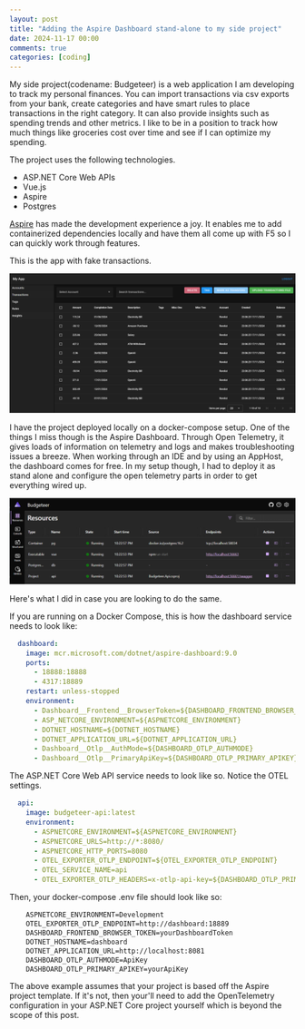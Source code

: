```yaml
---
layout: post
title: "Adding the Aspire Dashboard stand-alone to my side project"
date: 2024-11-17 00:00
comments: true
categories: [coding]
---
```


My side project(codename: Budgeteer) is a web application I am developing to track my personal finances. You can import transactions via csv exports from your bank, create categories and have smart rules to place transactions in the right category. It can also provide insights such as spending trends and other metrics. I like to be in a position to track how much things like groceries cost over time and see if I can optimize my spending.

The project uses the following technologies.
- ASP.NET Core Web APIs
- Vue.js
- Aspire
- Postgres

[Aspire](https://learn.microsoft.com/en-us/dotnet/aspire/get-started/aspire-overview) has made the development experience a joy. It enables me to add containerized dependencies locally and have them all come up with F5 so I can quickly work through features.

This is the app with fake transactions.

![Budgeteer Sample](/images/posts/aspire-dashboard-standalone/image.png)

I have the project deployed locally on a docker-compose setup. One of the things I miss though is the Aspire Dashboard. Through Open Telemetry, it gives loads of information on telemetry and logs and makes troubleshooting issues a breeze. When working through an IDE and by using an AppHost, the dashboard comes for free. In my setup though, I had to deploy it as stand alone and configure the open telemetry parts in order to get everything wired up.

![Aspire Dashboard](/images/posts/aspire-dashboard-standalone/budgeteer-aspire-dashboard.png)

Here's what I did in case you are looking to do the same.

If you are running on a Docker Compose, this is how the dashboard service needs to look like:

```yaml
  dashboard:
    image: mcr.microsoft.com/dotnet/aspire-dashboard:9.0
    ports:
      - 18888:18888
      - 4317:18889
    restart: unless-stopped
    environment:
      - Dashboard__Frontend__BrowserToken=${DASHBOARD_FRONTEND_BROWSER_TOKEN}
      - ASP_NETCORE_ENVIRONMENT=${ASPNETCORE_ENVIRONMENT}
      - DOTNET_HOSTNAME=${DOTNET_HOSTNAME}
      - DOTNET_APPLICATION_URL=${DOTNET_APPLICATION_URL}
      - Dashboard__Otlp__AuthMode=${DASHBOARD_OTLP_AUTHMODE}
      - Dashboard__Otlp__PrimaryApiKey=${DASHBOARD_OTLP_PRIMARY_APIKEY}
```
The ASP.NET Core Web API service needs to look like so.
Notice the OTEL settings.

```yaml
  api:
    image: budgeteer-api:latest
    environment:
      - ASPNETCORE_ENVIRONMENT=${ASPNETCORE_ENVIRONMENT}
      - ASPNETCORE_URLS=http://*:8080/
      - ASPNETCORE_HTTP_PORTS=8080
      - OTEL_EXPORTER_OTLP_ENDPOINT=${OTEL_EXPORTER_OTLP_ENDPOINT}
      - OTEL_SERVICE_NAME=api
      - OTEL_EXPORTER_OTLP_HEADERS=x-otlp-api-key=${DASHBOARD_OTLP_PRIMARY_APIKEY}
```
Then, your docker-compose .env file should look like so:
```
    ASPNETCORE_ENVIRONMENT=Development
    OTEL_EXPORTER_OTLP_ENDPOINT=http://dashboard:18889
    DASHBOARD_FRONTEND_BROWSER_TOKEN=yourDashboardToken
    DOTNET_HOSTNAME=dashboard
    DOTNET_APPLICATION_URL=http://localhost:8081
    DASHBOARD_OTLP_AUTHMODE=ApiKey
    DASHBOARD_OTLP_PRIMARY_APIKEY=yourApiKey
```

The above example assumes that your project is based off the Aspire project template. If it's not, then your'll need to add the OpenTelemetry configuration in your ASP.NET Core project yourself which is beyond the scope of this post.
